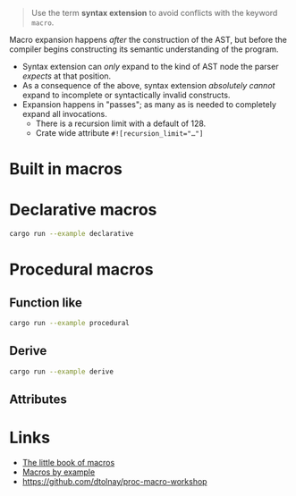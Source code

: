 > Use the term **syntax extension** to avoid conflicts with the keyword `macro`.

Macro expansion happens _after_ the construction of the AST, but before the compiler begins constructing its semantic understanding of the program.

- Syntax extension can _only_ expand to the kind of AST node the parser _expects_ at that position.
- As a consequence of the above, syntax extension _absolutely cannot_ expand to incomplete or syntactically invalid constructs.
- Expansion happens in "passes"; as many as is needed to completely expand all invocations.
    - There is a recursion limit with a default of 128.
    - Crate wide attribute `#![recursion_limit="…"]`
# Built in macros

# Declarative macros

```sh
cargo run --example declarative 
```

# Procedural macros
## Function like

```sh
cargo run --example procedural 
```

## Derive

```sh
cargo run --example derive 
```

## Attributes


# Links
- [The little book of macros](https://veykril.github.io/tlborm/introduction.html)
- [Macros by example](https://doc.rust-lang.org/reference/macros-by-example.html)
- https://github.com/dtolnay/proc-macro-workshop